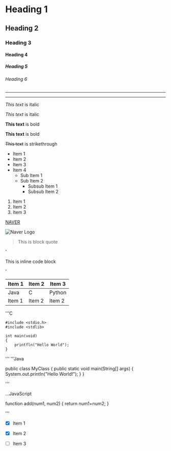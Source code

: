 <!-- Heading -->
# Heading 1
## Heading 2
### Heading 3
#### Heading 4
##### Heading 5
###### Heading 6

<!-- Horizontal Rule -->
---
___

<!-- Emphasis -->
<!-- Italic -->
*This text* is italic

_This text_ is italic

<!-- Bold -->
**This text** is bold

__This text__ is bold

<!-- Strikethrough -->
~~This text~~ is strikethrough

<!-- UL -->
* Item 1
* Item 2
* Item 3
* Item 4
    * Sub Item 1
    * Sub Item 2
        * Subsub Item 1
        * Subsub Item 2

<!-- OL -->
1. Item 1
1. Item 2
1. Item 3

<!-- Link -->
[NAVER](http://www.naver.com "Naver")

<!-- Image -->
![Naver Logo](https://s.pstatic.net/static/www/img/uit/sp_main_947f65.png)

<!-- Block quote -->
> This is block quote

<!-- code block -->
'<p>This is inline code block</p>'

<!-- Github markdown flavor -->

<!-- Table -->
| Item 1 | Item 2 | Item 3 |
| ------ | ------ | ------ |
| Java   | C      | Python |
| Item 1 | Item 2 | Item 2 |

<!-- Program Language -->
'''C

    #include <stdio.h>
    #include <stdlib>

    int main(void)
    {
        printfln("Hello World"); 
    }

'''
'''Java

public class MyClass 
{
    public static void main(String[] args) 
    {
        System.out.println("Hello World!"); 
    }
}

'''

...JavaScript

function add(num1, num2)
{
    return num1+num2; 
}

'''

<!-- Task List -->

* [x] Item 1
* [x] Item 2
* [ ] Item 3

